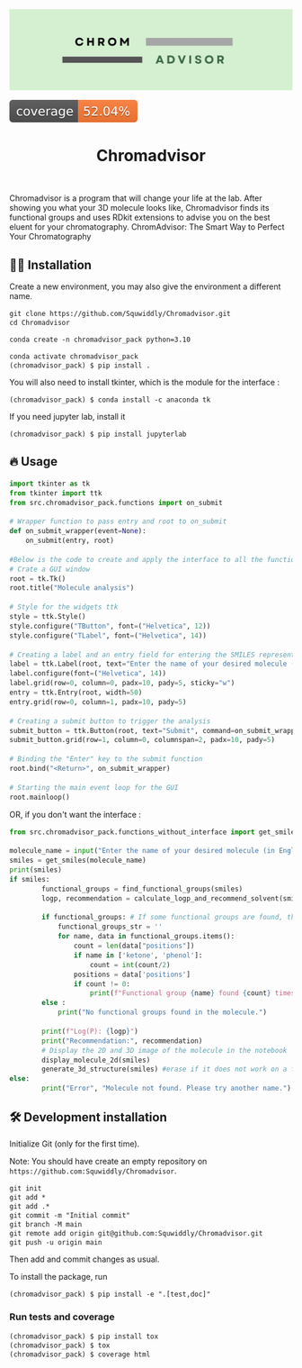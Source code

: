 <div align="center">
  <img src="assets/Chromadvisor_logo.png" alt="Project Logo">
</div>


![Coverage Status](assets/coverage-badge.svg)

<h1 align="center">
Chromadvisor
</h1>

<br>


Chromadvisor is a program that will change your life at the lab. After showing you what your 3D molecule looks like, Chromadvisor finds its functional groups and uses RDkit extensions to advise you on the best eluent for your chromatography.
ChromAdvisor: The Smart Way to Perfect Your Chromatography


## 👩‍💻 Installation

Create a new environment, you may also give the environment a different name.
```
git clone https://github.com/Squwiddly/Chromadvisor.git
cd Chromadvisor
```

```
conda create -n chromadvisor_pack python=3.10 
```

```
conda activate chromadvisor_pack
(chromadvisor_pack) $ pip install .
```

You will also need to install tkinter, which is the module for the interface :

```
(chromadvisor_pack) $ conda install -c anaconda tk
```

If you need jupyter lab, install it 

```
(chromadvisor_pack) $ pip install jupyterlab
```


## 🔥 Usage

```python
import tkinter as tk
from tkinter import ttk
from src.chromadvisor_pack.functions import on_submit

# Wrapper function to pass entry and root to on_submit
def on_submit_wrapper(event=None):
    on_submit(entry, root)

#Below is the code to create and apply the interface to all the functions
# Crate a GUI window
root = tk.Tk()
root.title("Molecule analysis")

# Style for the widgets ttk
style = ttk.Style()
style.configure("TButton", font=("Helvetica", 12))
style.configure("TLabel", font=("Helvetica", 14))

# Creating a label and an entry field for entering the SMILES representation
label = ttk.Label(root, text="Enter the name of your desired molecule (in English) :")
label.configure(font=("Helvetica", 14))
label.grid(row=0, column=0, padx=10, pady=5, sticky="w")
entry = ttk.Entry(root, width=50)
entry.grid(row=0, column=1, padx=10, pady=5)

# Creating a submit button to trigger the analysis
submit_button = ttk.Button(root, text="Submit", command=on_submit_wrapper)
submit_button.grid(row=1, column=0, columnspan=2, padx=10, pady=5)

# Binding the "Enter" key to the submit function
root.bind("<Return>", on_submit_wrapper)

# Starting the main event loop for the GUI
root.mainloop()
```
OR, if you don't want the interface :

```python
from src.chromadvisor_pack.functions_without_interface import get_smiles, find_functional_groups, calculate_logp_and_recommend_solvent, display_molecule_2d, generate_3d_structure

molecule_name = input("Enter the name of your desired molecule (in English) :")# Retrieve the molecule in english from the entry field
smiles = get_smiles(molecule_name)
print(smiles)
if smiles:
        functional_groups = find_functional_groups(smiles)
        logp, recommendation = calculate_logp_and_recommend_solvent(smiles)
   
        if functional_groups: # If some functional groups are found, they will be displayed
            functional_groups_str = ''
            for name, data in functional_groups.items():
                count = len(data["positions"])
                if name in ['ketone', 'phenol']:
                    count = int(count/2)
                positions = data['positions']
                if count != 0:
                    print(f"Functional group {name} found {count} times in the molecule.")
        else :
            print("No functional groups found in the molecule.")

        print(f"Log(P): {logp}")
        print("Recommendation:", recommendation)
        # Display the 2D and 3D image of the molecule in the notebook
        display_molecule_2d(smiles)
        generate_3d_structure(smiles) #erase if it does not work on a file.py
else:
        print("Error", "Molecule not found. Please try another name.")
```

## 🛠️ Development installation

Initialize Git (only for the first time). 

Note: You should have create an empty repository on `https://github.com:Squwiddly/Chromadvisor`.

```
git init
git add * 
git add .*
git commit -m "Initial commit" 
git branch -M main
git remote add origin git@github.com:Squwiddly/Chromadvisor.git 
git push -u origin main
```

Then add and commit changes as usual. 

To install the package, run

```
(chromadvisor_pack) $ pip install -e ".[test,doc]"
```

### Run tests and coverage

```
(chromadvisor_pack) $ pip install tox
(chromadvisor_pack) $ tox
(chromadvisor_pack) $ coverage html
```


